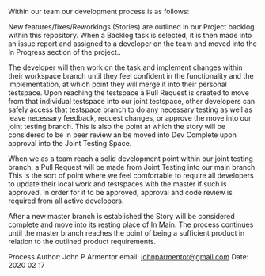 Within our team our development process is as follows:

New features/fixes/Reworkings (Stories) are outlined in our Project backlog within this repository.  When a Backlog task is selected, it is then made into an issue report and assigned to a developer on the team and moved into the In Progress section of the project..

The developer will then work on the task and implement changes within their workspace branch until they feel confident in the functionality and the implementation, at which point they will merge it into their personal testspace.  Upon reaching the testspace a Pull Request is created to move from that individual testspace into our joint testspace, other developers can safely access that testspace branch to do any necessary testing as well as leave necessary feedback, request changes, or approve the move into our joint testing branch.  This is also the point at which the story will be considered to be in peer review an be moved into Dev Complete upon approval into the Joint Testing Space.

When we as a team reach a solid development point within our joint testing branch, a Pull Request will be made from Joint Testing into our main branch.  This is the sort of point where we feel comfortable to require all developers to update their local work and testspaces with the master if such is approved.  In order for it to be approved, approval and code review is required from all active developers.

After a new master branch is established the Story will be considered complete and move into its resting place of In Main.  The process continues until the master branch reaches the point of being a sufficient product in relation to the outlined product requirements.

Process Author: John P Armentor
email:     johnparmentor@gmail.com
Date:      2020 02 17
